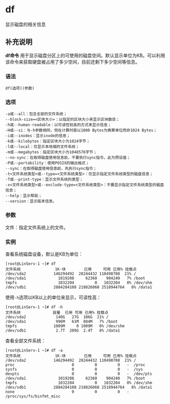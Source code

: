 df
===

显示磁盘的相关信息

## 补充说明

**df命令** 用于显示磁盘分区上的可使用的磁盘空间。默认显示单位为KB。可以利用该命令来获取硬盘被占用了多少空间，目前还剩下多少空间等信息。

### 语法  

```
df(选项)(参数)
```

### 选项  

```
-a或--all：包含全部的文件系统；
--block-size=<区块大小>：以指定的区块大小来显示区块数目；
-h或--human-readable：以可读性较高的方式来显示信息；
-H或--si：与-h参数相同，但在计算时是以1000 Bytes为换算单位而非1024 Bytes；
-i或--inodes：显示inode的信息；
-k或--kilobytes：指定区块大小为1024字节；
-l或--local：仅显示本地端的文件系统；
-m或--megabytes：指定区块大小为1048576字节；
--no-sync：在取得磁盘使用信息前，不要执行sync指令，此为预设值；
-P或--portability：使用POSIX的输出格式；
--sync：在取得磁盘使用信息前，先执行sync指令；
-t<文件系统类型>或--type=<文件系统类型>：仅显示指定文件系统类型的磁盘信息；
-T或--print-type：显示文件系统的类型；
-x<文件系统类型>或--exclude-type=<文件系统类型>：不要显示指定文件系统类型的磁盘信息；
--help：显示帮助；
--version：显示版本信息。
```

### 参数  

文件：指定文件系统上的文件。

### 实例  

查看系统磁盘设备，默认是KB为单位：

```
[root@LinServ-1 ~]# df
文件系统               1K-块        已用     可用 已用% 挂载点
/dev/sda2            146294492  28244432 110498708  21% /
/dev/sda1              1019208     62360    904240   7% /boot
tmpfs                  1032204         0   1032204   0% /dev/shm
/dev/sdb1            2884284108 218826068 2518944764   8% /data1
```

使用`-h`选项以KB以上的单位来显示，可读性高：

```
[root@LinServ-1 ~]# df -h
文件系统              容量  已用 可用 已用% 挂载点
/dev/sda2             140G   27G  106G  21% /
/dev/sda1             996M   61M  884M   7% /boot
tmpfs                1009M     0 1009M   0% /dev/shm
/dev/sdb1             2.7T  209G  2.4T   8% /data1
```

查看全部文件系统：

```
[root@LinServ-1 ~]# df -a
文件系统               1K-块        已用     可用 已用% 挂载点
/dev/sda2            146294492  28244432 110498708  21% /
proc                         0         0         0   -  /proc
sysfs                        0         0         0   -  /sys
devpts                       0         0         0   -  /dev/pts
/dev/sda1              1019208     62360    904240   7% /boot
tmpfs                  1032204         0   1032204   0% /dev/shm
/dev/sdb1            2884284108 218826068 2518944764   8% /data1
none                         0         0         0   -  /proc/sys/fs/binfmt_misc
```


<!-- Linux命令行搜索引擎：https://jaywcjlove.github.io/linux-command/ -->